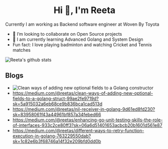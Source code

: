 <h1 align="center">Hi 👋, I'm Reeta </h1>

 Currently I am working as Backend software engineer at Woven By Toyota

- 👯 I’m looking to collaborate on Open Source projects
- 🌱 I am currently learning Advanced Golang and System Design
- Fun fact: I love playing badminton and watching Cricket and Tennis matches



![Reeta's github stats](https://github-readme-stats.vercel.app/api?username=reetasingh&show_icons=true&theme=radical)

## Blogs

- ![Clean ways of adding new optional fields to a Golang constructor]( https://medium.com/@reetas/clean-ways-of-adding-new-optional-fields-to-a-golang-struct-99ae2fe9719d?sk=5a915032a6eb68ce9b836bca1cad513d)
- https://medium.com/@reetas/clean-ways-of-adding-new-optional-fields-to-a-golang-struct-99ae2fe9719d?sk=5a915032a6eb68ce9b836bca1cad513d
- https://medium.com/@reetas/nil-receiver-in-golang-9d61ed8fd230?sk=83958061f43a44961bf857a34febed66
- https://medium.com/@reetas/enhancing-go-unit-testing-skills-the-role-of-interfaces-933c2ce80ff3?sk=06a6d51401653acbcb20b1601d561e87
- https://medium.com/@reetas/different-ways-to-retry-function-execution-in-golang-763229550dab?sk=1c82e6b3f68746a14f32e209bfd0dd0b

<!--
**reetasingh/reetasingh** is a ✨ _special_ ✨ repository because its `README.md` (this file) appears on your GitHub profile.

Here are some ideas to get you started:

- 🔭 I’m currently working on ...
- 🌱 I’m currently learning ...
- 👯 I’m looking to collaborate on Golang, Python projects
- 🤔 I’m looking for help with open source development
- 💬 Ask me about ...
- 📫 How to reach me: ...

- ⚡ Fun fact: ...


-->
